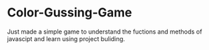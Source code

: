 # Color-Gussing-Game
Just made a simple game to understand the fuctions and methods of javascipt and learn using project buliding.
